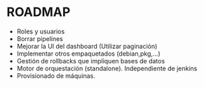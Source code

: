 ROADMAP
=======
  * Roles y usuarios  
  * Borrar pipelines
  * Mejorar la UI del dashboard (Utilizar paginación)
  * Implementar otros empaquetados (debian,pkg,...)
  * Gestión de rollbacks que impliquen bases de datos
  * Motor de orquestación (standalone). Independiente de jenkins
  * Provisionado de máquinas.
